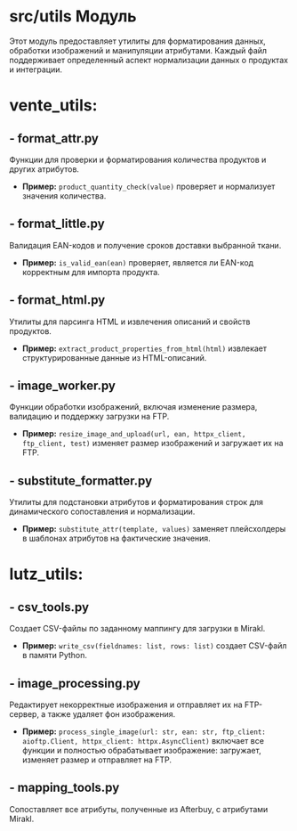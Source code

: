 # src/utils Модуль

Этот модуль предоставляет утилиты для форматирования данных, обработки изображений и манипуляции атрибутами. Каждый файл поддерживает определенный аспект нормализации данных о продуктах и интеграции.

# vente_utils:

## - format_attr.py
Функции для проверки и форматирования количества продуктов и других атрибутов.
- **Пример:** `product_quantity_check(value)` проверяет и нормализует значения количества.

## - format_little.py
Валидация EAN-кодов и получение сроков доставки выбранной ткани.
- **Пример:** `is_valid_ean(ean)` проверяет, является ли EAN-код корректным для импорта продукта.

## - format_html.py
Утилиты для парсинга HTML и извлечения описаний и свойств продуктов.
- **Пример:** `extract_product_properties_from_html(html)` извлекает структурированные данные из HTML-описаний.

## - image_worker.py
Функции обработки изображений, включая изменение размера, валидацию и поддержку загрузки на FTP.
- **Пример:** `resize_image_and_upload(url, ean, httpx_client, ftp_client, test)` изменяет размер изображений и загружает их на FTP.

## - substitute_formatter.py
Утилиты для подстановки атрибутов и форматирования строк для динамического сопоставления и нормализации.
- **Пример:** `substitute_attr(template, values)` заменяет плейсхолдеры в шаблонах атрибутов на фактические значения.


# lutz_utils:
## - csv_tools.py
Создает CSV-файлы по заданному маппингу для загрузки в Mirakl.
- **Пример:** `write_csv(fieldnames: list, rows: list)` создает CSV-файл в памяти Python.
## - image_processing.py
Редактирует некорректные изображения и отправляет их на FTP-сервер, а также удаляет фон изображения.
- **Пример:** `process_single_image(url: str, ean: str, ftp_client: aioftp.Client, httpx_client: httpx.AsyncClient)` включает все функции и полностью обрабатывает изображение: загружает, изменяет размер и отправляет на FTP.
## - mapping_tools.py
Сопоставляет все атрибуты, полученные из Afterbuy, с атрибутами Mirakl.
